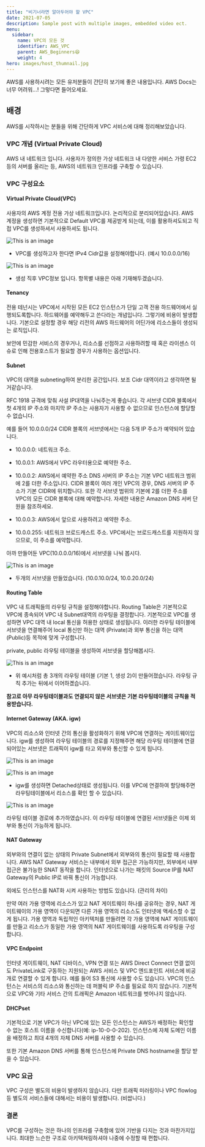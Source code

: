 ```yaml
---
title: "비기너라면 알아두어야 할 VPC"
date: 2021-07-05
description: Sample post with multiple images, embedded video ect.
menu:
  sidebar:
    name: VPC의 모든 것
    identifier: AWS_VPC
    parent: AWS_Beginners😆
    weight: 4
hero: images/host_thumnail.jpg
---
```

AWS를 사용하시려는 모든 유저분들이 간단히 보기에 좋은 내용입니다. AWS Docs는 너무 어려워...! 그렇다면 들어오세요.

<!--more-->

## 배경
AWS를 시작하시는 분들을 위해 간단하게 VPC 서비스에 대해 정리해보았습니다.

### VPC 개념 (Virtual Private Cloud)
AWS 내 네트워크 입니다. 사용자가 정의한 가상 네트워크 내 다양한 서비스 가령 EC2등의 서버를 올리는 등, AWS의 네트워크 인프라를 구축할 수 있습니다.
### VPC 구성요소 
#### Virtual Private Cloud(VPC)
  사용자의 AWS 계정 전용 가상 네트워크입니다. 논리적으로 분리되어있습니다.
  AWS 계정을 생성하면 기본적으로 Default VPC를 제공받게 되는데, 이를 활용하셔도되고 직접 VPC를 생성하셔서 사용하셔도 됩니다.

![This is an image](images/VPC_1.JPG)
- VPC를 생성하고자 한다면 IPv4 Cidr값을 설정해야합니다. (예시 10.0.0.0/16)

![This is an image](images/VPC_2.jpg)
- 생성 직후 VPC정보 입니다. 항목별 내용은 아래 기재해두겠습니다.

#### Tenancy
전용 테넌시는 VPC에서 시작된 모든 EC2 인스턴스가 단일 고객 전용 하드웨어에서 실행되도록합니다.
하드웨어를 예약해두고 쓴다라는 개념입니다. 그렇기에 비용이 발생합니다.
기본으로 설정할 경우 해당 리전의 AWS 하드웨어의 어딘가에 리소스들이 생성되는 로직입니다.

보안에 민감한 서비스의 경우거나, 리소스를 선점하고 사용하려할 때 혹은 라이센스 이슈로 인해 전용호스트가 필요할 경우가 사용하는 옵션입니다.

#### Subnet 
  VPC의 대역을 subneting하여 분리한 공간입니다. 보조 Cidr 대역이라고 생각하면 될거같습니다.

  RFC 1918 규격에 맞춰 사설 IP대역을 나눠주는게 좋습니다. 
  각 서브넷 CIDR 블록에서 첫 4개의 IP 주소와 마지막 IP 주소는 사용자가 사용할 수 없으므로 인스턴스에 할당할 수 없습니다. 
  
  예를 들어 10.0.0.0/24 CIDR 블록의 서브넷에서는 다음 5개 IP 주소가 예약되어 있습니다.

  -  10.0.0.0: 네트워크 주소.

  -  10.0.0.1: AWS에서 VPC 라우터용으로 예약한 주소.

  -  10.0.0.2: AWS에서 예약한 주소 DNS 서버의 IP 주소는 기본 VPC 네트워크 범위에 2를 더한 주소입니다. CIDR 블록이 여러 개인 VPC의 경우, DNS 서버의 IP 주소가 기본 CIDR에 위치합니다. 또한 각 서브넷 범위의 기본에 2를 더한 주소를 VPC의 모든 CIDR 블록에 대해 예약합니다. 자세한 내용은 Amazon DNS 서버 단원을 참조하세요.

  -  10.0.0.3: AWS에서 앞으로 사용하려고 예약한 주소.

  -  10.0.0.255: 네트워크 브로드캐스트 주소. VPC에서는 브로드캐스트를 지원하지 않으므로, 이 주소를 예약합니다.
        
        
아까 만들어둔 VPC(10.0.0.0/16)에서 서브넷을 나눠 봅시다.


![This is an image](images/VPC_3.jpg)

- 두개의 서브넷을 만들었습니다. (10.0.10.0/24, 10.0.20.0/24)

#### Routing Table
VPC 내 트래픽들의 라우팅 규칙을 설정해야합니다.
Routing Table은 기본적으로 VPC에 종속되어 VPC 내 Subnet대역의 라우팅을 결정합니다.
기본적으로 VPC를 생성하면 VPC 대역 내 local 통신을 허용한 상태로 생성됩니다.
이러한 라우팅 테이블에 서브넷을 연결해주어 local 통신만 하는 대역 (Private)과 외부 통신을 하는 대역(Public)등 목적에 맞게 구성합니다.

private, public 라우팅 테이블을 생성하여 서브넷을 할당해봅시다.

![This is an image](images/VPC_4.jpg)

- 위 예시처럼 총 3개의 라우팅 테이블 (기본 1, 생성 2)이 만들어졌습니다. 라우팅 규칙 추가는 뒤에서 이어하곘습니다.

**참고로 아무 라우팅테이블과도 연결되지 않은 서브넷은 기본 라우팅테이블의 규칙을 적용받습니다.**
#### Internet Gateway (AKA. igw)
VPC의 리소스와 인터넷 간의 통신을 활성화하기 위해 VPC에 연결하는 게이트웨이입니다.
igw를 생성하여 라우팅 테이블의 경로를 지정해주면 해당 라우팅 테이블에 연결되어있는 서브넷은 트래픽이 igw를 타고 외부와 통신할 수 있게 됩니다.

 
![This is an image](images/VPC_5.jpg)

 
![This is an image](images/VPC_6.jpg)

- igw를 생성하면 Detached상태로 생성됩니다. 이를 VPC에 연결하여 할당해주면 라우팅테이블에서 리소스를 확인 할 수 있습니다.

![This is an image](images/VPC_7.jpg)

라우팅 테이블 경로에 추가하였습니다. 이 라우팅 테이블에 연결된 서브넷들은 이제 외부와 통신이 가능하게 됩니다.

#### NAT Gateway
외부와의 연결이 없는 상태의 Private Subnet에서 외부와의 통신이 필요할 때 사용합니다.
AWS NAT Gateway 서비스는 내부에서 외부 접근은 가능하지만, 외부에서 내부 접근은 불가능한 SNAT 동작을 합니다.
인터넷으로 나가는 패킷의 Source IP를 NAT Gateway의 Public IP로 바꿔 통신이 가능합니다.

외에도 인스턴스를 NAT화 시켜 사용하는 방법도 있습니다. (관리의 차이)

만약 여러 가용 영역에 리소스가 있고 NAT 게이트웨이 하나를 공유하는 경우, NAT 게이트웨이의 가용 영역이 다운되면 다른 가용 영역의 리소스도 인터넷에 액세스할 수 없게 됩니다. 가용 영역과 독립적인 아키텍처를 만들려면 각 가용 영역에 NAT 게이트웨이를 만들고 리소스가 동일한 가용 영역의 NAT 게이트웨이를 사용하도록 라우팅을 구성합니다.

#### VPC Endpoint 
인터넷 게이트웨이, NAT 디바이스, VPN 연결 또는 AWS Direct Connect 연결 없이도 PrivateLink로 구동하는 지원되는 AWS 서비스 및 VPC 엔드포인트 서비스에 비공개로 연결할 수 있게 합니다. 예를 들어 S3 통신에 사용할 수도 있습니다.
VPC의 인스턴스는 서비스의 리소스와 통신하는 데 퍼블릭 IP 주소를 필요로 하지 않습니다. 기본적으로 VPC와 기타 서비스 간의 트래픽은 Amazon 네트워크를 벗어나지 않습니다. 

#### DHCPset
기본적으로 기본 VPC가 아닌 VPC에 있는 모든 인스턴스는 AWS가 배정하는 확인할 수 없는 호스트 이름을 수신합니다(예: ip-10-0-0-202). 인스턴스에 자체 도메인 이름을 배정하고 최대 4개의 자체 DNS 서버를 사용할 수 있습니다.

또한 기본 Amazon DNS 서버를 통해 인스턴스에 Private DNS hostname을 할당 받을 수 있습니다. 

### VPC 요금 
VPC 구성은 별도의 비용이 발생하지 않습니다. 다만 트래픽 미러링이나 VPC flowlog등 별도의 서비스들에 대해서는 비용이 발생합니다. (비쌉니다.)

### 결론
VPC를 구성하는 것은 하나의 인프라를 구축함에 있어 기반을 다지는 것과 마찬가지입니다.
최대한 느슨한 구조로 아키텍쳐링하셔야 나중에 수정할 때 편합니다.
